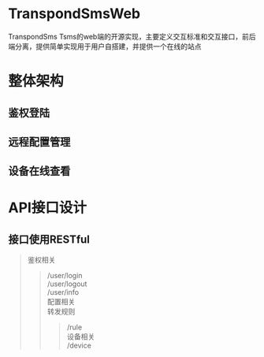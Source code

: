 # TranspondSmsWeb
TranspondSms Tsms的web端的开源实现，主要定义交互标准和交互接口，前后端分离，提供简单实现用于用户自搭建，并提供一个在线的站点

# 整体架构
## 鉴权登陆  
## 远程配置管理  
## 设备在线查看

# API接口设计  
## 接口使用RESTful  
> 鉴权相关  
>> /user/login  
>> /user/logout  
>> /user/info  
> 配置相关  
>> 转发规则
>>> /rule  
> 设备相关  
>> /device
